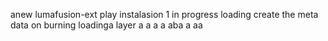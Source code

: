 anew lumafusion-ext
play
instalasion 1
in progress
loading
create the meta
data on burning
loadinga
layer
a
a
a
a
aba
a
aa
